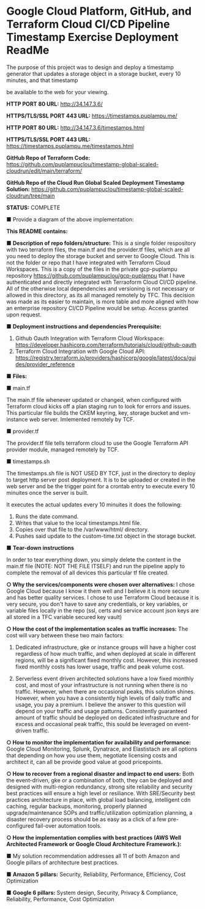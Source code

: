 <h1><b>Google Cloud Platform, GitHub, and Terraform Cloud CI/CD Pipeline Timestamp Exercise Deployment ReadMe</b></h1>

The purpose of this project was to design and deploy a timestamp generator that updates a storage object in a storage bucket, every 10 minutes, and that timestamp 

be available to the web for your viewing.

<b>HTTP PORT 80 URL:</b>  http://34.147.3.6/

<b>HTTPS/TLS/SSL PORT 443 URL:</b> https://timestamps.puplampu.me/

<b>HTTP PORT 80 URL:</b>  http://34.147.3.6/timestamps.html

<b>HTTPS/TLS/SSL PORT 443 URL:</b> https://timestamps.puplampu.me/timestamps.html

<b>GitHub Repo of Terraform Code:</b>  https://github.com/puplampuclou/timestamp-global-scaled-cloudrun/edit/main/terraform/

<b>GitHub Repo of the Cloud Run Global Scaled Deployment Timestamp Solution:</b>  https://github.com/puplampuclou/timestamp-global-scaled-cloudrun/tree/main

<b>STATUS:</b>  COMPLETE

■ Provide a diagram of the above implementation:

<b>This README contains:</b>

■ <b>Description of repo folders/structure:</b>  This is a single folder respository with two terraform files, the main.tf and the provider.tf files, which are all you need to deploy the storage bucket and server to Google Cloud.  This is not the folder or repo that I have integrated with Terraform Cloud Workspaces.  This is a copy of the files in the private gcp-puplampu repository https://github.com/puplampuclou/gcp-puplampu that I have authenticated and directly integrated with Terraoform Cloud CI/CD pipeline.  All of the otherwise local dependencies and versioning is not necessary or allowed in this directory, as its all managed remotely by TFC.  This decision was made as its easier to maintain, is more table and more aligned with how an enterprise repository CI/CD Pipeline would be setup.  Access granted upon request.

■ <b>Deployment instructions and dependencies
Prerequisite:</b>
1. Github Oauth Integration with Terraform Cloud Workspace:  https://developer.hashicorp.com/terraform/tutorials/cloud/github-oauth
2. Terraform Cloud Integration with Google Cloud API: https://registry.terraform.io/providers/hashicorp/google/latest/docs/guides/provider_reference

■ <b>Files:</b>

■ main.tf

The main.tf file whenever updated or changed, when configured with Terraform cloud kicks off a plan staging run to look for errors and issues.  This particular file builds the CKEM keyring, key, storage bucket and vm-instance web server.  Imlemented remotely by TCF.

■ provider.tf

The provider.tf file tells terraform cloud to use the Google Terraform API provider module, managed remotely by TCF.

■ timestamps.sh

The timestamps.sh file is NOT USED BY TCF, just in the directory to deploy to target http server post deployment. It is to be uploaded or created in the web server and be the trigger point for a crontab entry to execute every 10 minuites once the server is built.

It executes the actual updates every 10 minuites it does the following:
1.	Runs the date command.
2.	Writes that value to the local timestamps.html file.  
3.	Copies over that file to the /var/www/html/ directory.
4.	Pushes said update to the custom-time.txt object in the storage bucket.

■ <b>Tear-down instructions</b>

In order to tear everything down, you simply delete the content in the main.tf file (NOTE:  NOT THE FILE ITSELF) and run the pipeline apply to complete the removal of all devices this particular tf file created.

<b>○ Why the services/components were chosen over alternatives:</b>  I chose Google Cloud because I know it them well and I believe it is more secure and has better quality services.  I chose to use Terraform Cloud because it is very secure, you don't have to save any credentials, or key variables, or variable files locally in the repo (ssl, certs and service account json keys are all stored in a TFC variable secured key vault) 

<b>○ How the cost of the implementation scales as traffic increases:</b>  The cost will vary between these two main factors:

1. Dedicated infrastructure, gke or instance groups will have a higher cost regardless of how much traffic, and when deployed at scale in different regions, will be a significant fixed monthly cost.  However, this increased fixed monthly costs has lower usage, traffic and peak volume cost.

2.  Serverless event driven architected solutions have a low fixed monthly cost, and most of your infrastructure is not running when there is no traffic.  However, when there are occasional peaks, this solution shines.  However, when you have a consistently high levels of daily traffic and usage, you pay a premium.
I believe the answer to this question will depend on your traffic and usage patturns.  Consistently guaranteed amount of traffic should be deployed on dedicated infrastructure and for excess and occasional peak traffic, this sould be leveraged on event-driven traffic.

<b>○ How to monitor the implementation for availability and performance:</b>  Google Cloud Monitoring, Splunk, Dynatrace, and Elastistach are all options that depending on how you use them, negotiate licensing costs and architect it, can all be provide good value at good pricepoints.

<b>○ How to recover from a regional disaster and impact to end users:</b>  Both the event-driven, gke or a combination of both, they can be deployed and designed with multi-region redundancy, strong site reliability and security best practices will ensure a high level or resiliance.  With SRE/Security best practices architecture in place, with global load balancing, intelligent cdn caching, regular backups, monitoring, properly planned upgrade/maintenance SOPs and traffic/utilization optimization planning, a disaster recovery process should be as easy as a click of a few pre-configured fail-over automation tools.

<b>○ How the implementation complies with best practices (AWS Well Architected
Framework or Google Cloud Architecture Framework.):</b>  

■ My solution recommendation addresses all 11 of both Amazon and Google pillars of architecture best practices.  

■ <b>Amazon 5 pillars:</b> Security, Reliability, Performance, Efficiency, Cost Optimization	

■ <b>Google 6 pillars:</b> System design, Security, Privacy & Compliance, Reliability, Performance, Cost Optimization

